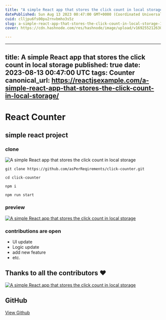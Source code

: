 ```yaml
---
title: "A simple React app that stores the click count in local storage"
datePublished: Sun Aug 13 2023 00:47:00 GMT+0000 (Coordinated Universal Time)
cuid: clljpu6fs00pu2rnvbmho3s5z
slug: a-simple-react-app-that-stores-the-click-count-in-local-storage-1
cover: https://cdn.hashnode.com/res/hashnode/image/upload/v1692552126303/ffe7a1dd-9c63-4cde-afcf-35b0cadbcc50.jpeg

---
```


---
title: A simple React app that stores the click count in local storage
published: true
date: 2023-08-13 00:47:00 UTC
tags: Counter
canonical_url: https://reactjsexample.com/a-simple-react-app-that-stores-the-click-count-in-local-storage/
---

# React Counter

## simple react project

### clone

 ![A simple React app that stores the click count in local storage](https://cdn.hashnode.com/res/hashnode/image/upload/v1692552126303/ffe7a1dd-9c63-4cde-afcf-35b0cadbcc50.jpeg)

```
git clone https://github.com/asPerReqirements/click-counter.git

cd click-counter

npm i 

npm run start

```

### preview

[![A simple React app that stores the click count in local storage](https://cdn.hashnode.com/res/hashnode/image/upload/v1692552127280/9da33f40-9a74-4ee2-aa39-13be0588b655.png)](https://camo.githubusercontent.com/bb4da430a0b97c903e581b954e6cc8a262b78329397b961f63430350a5613cf2/68747470733a2f2f696d6775722e636f6d2f505055535067762e706e67)

### contributions are open

- UI update
- Logic update
- add new feature
- etc.

## Thanks to all the contributors ❤️

[![A simple React app that stores the click count in local storage](https://camo.githubusercontent.com/d18f364f65aaac4874c723c408aa200e1c3582d4959e0f0afed4440612c086b5/68747470733a2f2f636f6e747269622e726f636b732f696d6167653f7265706f3d61735065725265716972656d656e74732f636c69636b2d636f756e746572)](https://github.com/asPerReqirements/click-counter/graphs/contributors)

## GitHub

[View Github](https://github.com/asPerReqirements/click-counter?ref=reactjsexample.com)